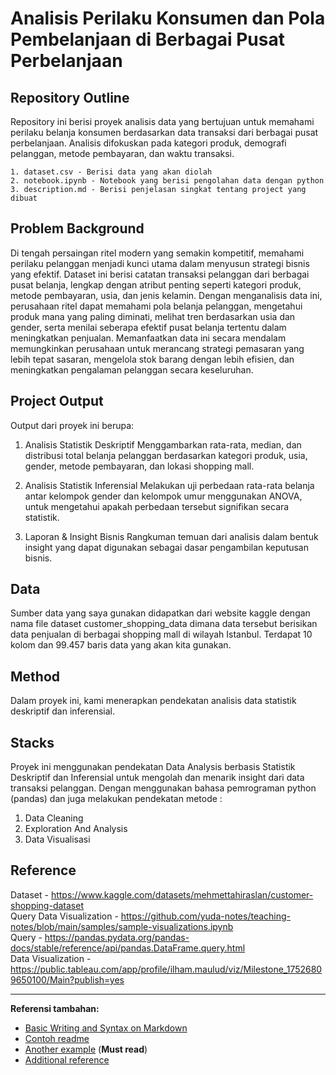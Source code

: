 # Analisis Perilaku Konsumen dan Pola Pembelanjaan di Berbagai Pusat Perbelanjaan

## Repository Outline
Repository ini berisi proyek analisis data yang bertujuan untuk memahami perilaku belanja konsumen berdasarkan data transaksi dari berbagai pusat perbelanjaan. Analisis difokuskan pada kategori produk, demografi pelanggan, metode pembayaran, dan waktu transaksi.

```
1. dataset.csv - Berisi data yang akan diolah
2. notebook.ipynb - Notebook yang berisi pengolahan data dengan python
3. description.md - Berisi penjelasan singkat tentang project yang dibuat

```

## Problem Background
Di tengah persaingan ritel modern yang semakin kompetitif, memahami perilaku pelanggan menjadi kunci utama dalam menyusun strategi bisnis yang efektif. Dataset ini berisi catatan transaksi pelanggan dari berbagai pusat belanja, lengkap dengan atribut penting seperti kategori produk, metode pembayaran, usia, dan jenis kelamin.
Dengan menganalisis data ini, perusahaan ritel dapat memahami pola belanja pelanggan, mengetahui produk mana yang paling diminati, melihat tren berdasarkan usia dan gender, serta menilai seberapa efektif pusat belanja tertentu dalam meningkatkan penjualan. Memanfaatkan data ini secara mendalam memungkinkan perusahaan untuk merancang strategi pemasaran yang lebih tepat sasaran, mengelola stok barang dengan lebih efisien, dan meningkatkan pengalaman pelanggan secara keseluruhan. 

## Project Output
Output dari proyek ini berupa:

1. Analisis Statistik Deskriptif
Menggambarkan rata-rata, median, dan distribusi total belanja pelanggan berdasarkan kategori produk, usia, gender, metode pembayaran, dan lokasi shopping mall.

2. Analisis Statistik Inferensial
Melakukan uji perbedaan rata-rata belanja antar kelompok gender dan kelompok umur menggunakan ANOVA, untuk mengetahui apakah perbedaan tersebut signifikan secara statistik.

3. Laporan & Insight Bisnis
Rangkuman temuan dari analisis dalam bentuk insight yang dapat digunakan sebagai dasar pengambilan keputusan bisnis.

## Data
Sumber data yang saya gunakan didapatkan dari website kaggle dengan nama file dataset customer_shopping_data dimana data tersebut berisikan data penjualan di berbagai shopping mall di wilayah Istanbul. Terdapat 10 kolom dan 99.457 baris data yang akan kita gunakan.  

## Method
Dalam proyek ini, kami menerapkan pendekatan analisis data statistik deskriptif dan inferensial.
## Stacks
Proyek ini menggunakan pendekatan Data Analysis berbasis Statistik Deskriptif dan Inferensial untuk mengolah dan menarik insight dari data transaksi pelanggan. Dengan menggunakan bahasa pemrograman python (pandas) dan juga melakukan pendekatan metode :
1. Data Cleaning 
2. Exploration And Analysis
3. Data Visualisasi

## Reference
Dataset - https://www.kaggle.com/datasets/mehmettahiraslan/customer-shopping-dataset <br>
Query Data Visualization - https://github.com/yuda-notes/teaching-notes/blob/main/samples/sample-visualizations.ipynb <br>
Query - https://pandas.pydata.org/pandas-docs/stable/reference/api/pandas.DataFrame.query.html <br>
Data Visualization - https://public.tableau.com/app/profile/ilham.maulud/viz/Milestone_17526809650100/Main?publish=yes


---

**Referensi tambahan:**
- [Basic Writing and Syntax on Markdown](https://docs.github.com/en/get-started/writing-on-github/getting-started-with-writing-and-formatting-on-github/basic-writing-and-formatting-syntax)
- [Contoh readme](https://github.com/fahmimnalfrzki/Swift-XRT-Automation)
- [Another example](https://github.com/sanggusti/final_bangkit) (**Must read**)
- [Additional reference](https://www.freecodecamp.org/news/how-to-write-a-good-readme-file/)